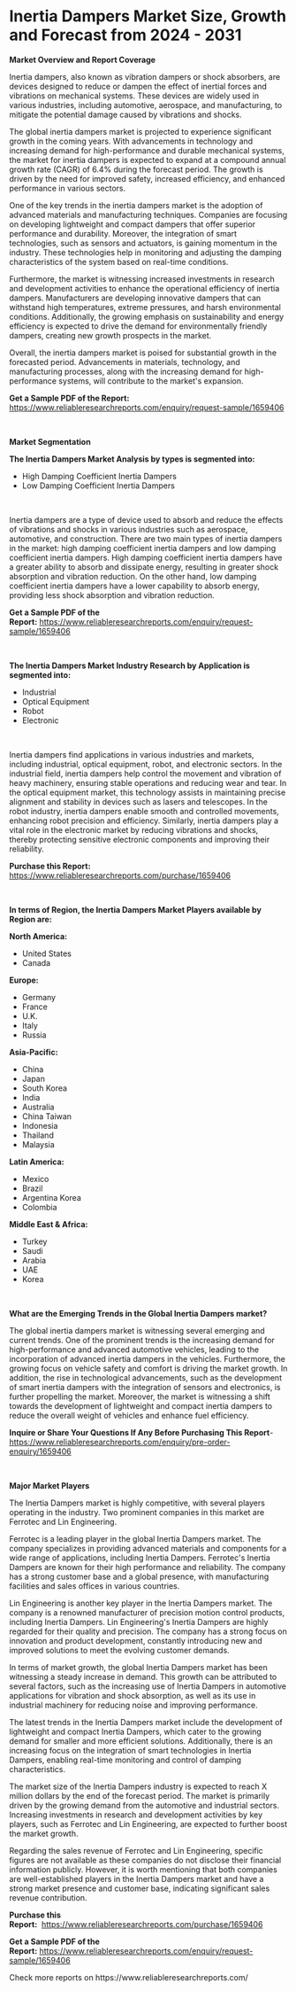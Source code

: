 <p><h1>Inertia Dampers Market Size, Growth and Forecast from 2024 - 2031</h1></p><p><strong>Market Overview and Report Coverage</strong></p>
<p><p>Inertia dampers, also known as vibration dampers or shock absorbers, are devices designed to reduce or dampen the effect of inertial forces and vibrations on mechanical systems. These devices are widely used in various industries, including automotive, aerospace, and manufacturing, to mitigate the potential damage caused by vibrations and shocks.</p><p>The global inertia dampers market is projected to experience significant growth in the coming years. With advancements in technology and increasing demand for high-performance and durable mechanical systems, the market for inertia dampers is expected to expand at a compound annual growth rate (CAGR) of 6.4% during the forecast period. The growth is driven by the need for improved safety, increased efficiency, and enhanced performance in various sectors.</p><p>One of the key trends in the inertia dampers market is the adoption of advanced materials and manufacturing techniques. Companies are focusing on developing lightweight and compact dampers that offer superior performance and durability. Moreover, the integration of smart technologies, such as sensors and actuators, is gaining momentum in the industry. These technologies help in monitoring and adjusting the damping characteristics of the system based on real-time conditions.</p><p>Furthermore, the market is witnessing increased investments in research and development activities to enhance the operational efficiency of inertia dampers. Manufacturers are developing innovative dampers that can withstand high temperatures, extreme pressures, and harsh environmental conditions. Additionally, the growing emphasis on sustainability and energy efficiency is expected to drive the demand for environmentally friendly dampers, creating new growth prospects in the market.</p><p>Overall, the inertia dampers market is poised for substantial growth in the forecasted period. Advancements in materials, technology, and manufacturing processes, along with the increasing demand for high-performance systems, will contribute to the market's expansion.</p></p>
<p><strong>Get a Sample PDF of the Report:</strong> <a href="https://www.reliableresearchreports.com/enquiry/request-sample/1659406">https://www.reliableresearchreports.com/enquiry/request-sample/1659406</a></p>
<p>&nbsp;</p>
<p><strong>Market Segmentation</strong></p>
<p><strong>The Inertia Dampers Market Analysis by types is segmented into:</strong></p>
<p><ul><li>High Damping Coefficient Inertia Dampers</li><li>Low Damping Coefficient Inertia Dampers</li></ul></p>
<p>&nbsp;</p>
<p><p>Inertia dampers are a type of device used to absorb and reduce the effects of vibrations and shocks in various industries such as aerospace, automotive, and construction. There are two main types of inertia dampers in the market: high damping coefficient inertia dampers and low damping coefficient inertia dampers. High damping coefficient inertia dampers have a greater ability to absorb and dissipate energy, resulting in greater shock absorption and vibration reduction. On the other hand, low damping coefficient inertia dampers have a lower capability to absorb energy, providing less shock absorption and vibration reduction.</p></p>
<p><strong>Get a Sample PDF of the Report:</strong>&nbsp;<a href="https://www.reliableresearchreports.com/enquiry/request-sample/1659406">https://www.reliableresearchreports.com/enquiry/request-sample/1659406</a></p>
<p>&nbsp;</p>
<p><strong>The Inertia Dampers Market Industry Research by Application is segmented into:</strong></p>
<p><ul><li>Industrial</li><li>Optical Equipment</li><li>Robot</li><li>Electronic</li></ul></p>
<p>&nbsp;</p>
<p><p>Inertia dampers find applications in various industries and markets, including industrial, optical equipment, robot, and electronic sectors. In the industrial field, inertia dampers help control the movement and vibration of heavy machinery, ensuring stable operations and reducing wear and tear. In the optical equipment market, this technology assists in maintaining precise alignment and stability in devices such as lasers and telescopes. In the robot industry, inertia dampers enable smooth and controlled movements, enhancing robot precision and efficiency. Similarly, inertia dampers play a vital role in the electronic market by reducing vibrations and shocks, thereby protecting sensitive electronic components and improving their reliability.</p></p>
<p><strong>Purchase this Report:</strong>&nbsp; <a href="https://www.reliableresearchreports.com/purchase/1659406">https://www.reliableresearchreports.com/purchase/1659406</a></p>
<p>&nbsp;</p>
<p><strong>In terms of Region, the Inertia Dampers Market Players available by Region are:</strong></p>
<p>
    <p> <strong> North America: </strong>
        <ul>
            <li>United States</li>
            <li>Canada</li>
        </ul>
        </p> 
    <p> <strong> Europe: </strong>
        <ul>
            <li>Germany</li>
            <li>France</li>
            <li>U.K.</li>
            <li>Italy</li>
            <li>Russia</li>
        </ul>
        </p> 
    <p> <strong> Asia-Pacific: </strong>
        <ul>
            <li>China</li>
            <li>Japan</li>
            <li>South Korea</li>
            <li>India</li>
            <li>Australia</li>
            <li>China Taiwan</li>
            <li>Indonesia</li>
            <li>Thailand</li>
            <li>Malaysia</li>
        </ul>
        </p> 
    <p> <strong> Latin America: </strong>
        <ul>
            <li>Mexico</li>
            <li>Brazil</li>
            <li>Argentina Korea</li>
            <li>Colombia</li>
        </ul>
        </p> 
    <p> <strong> Middle East & Africa: </strong>
        <ul>
            <li>Turkey</li>
            <li>Saudi</li>
            <li>Arabia</li>
            <li>UAE</li>
            <li>Korea</li>
        </ul>
    </p>
    </p>
<p>&nbsp;</p>
<p><strong>What are the Emerging Trends in the Global Inertia Dampers market?</strong></p>
<p><p>The global inertia dampers market is witnessing several emerging and current trends. One of the prominent trends is the increasing demand for high-performance and advanced automotive vehicles, leading to the incorporation of advanced inertia dampers in the vehicles. Furthermore, the growing focus on vehicle safety and comfort is driving the market growth. In addition, the rise in technological advancements, such as the development of smart inertia dampers with the integration of sensors and electronics, is further propelling the market. Moreover, the market is witnessing a shift towards the development of lightweight and compact inertia dampers to reduce the overall weight of vehicles and enhance fuel efficiency.</p></p>
<p><strong>Inquire or Share Your Questions If Any Before Purchasing This Report</strong>- <a href="https://www.reliableresearchreports.com/enquiry/pre-order-enquiry/1659406">https://www.reliableresearchreports.com/enquiry/pre-order-enquiry/1659406</a></p>
<p>&nbsp;</p>
<p><strong>Major Market Players</strong></p>
<p><p>The Inertia Dampers market is highly competitive, with several players operating in the industry. Two prominent companies in this market are Ferrotec and Lin Engineering.</p><p>Ferrotec is a leading player in the global Inertia Dampers market. The company specializes in providing advanced materials and components for a wide range of applications, including Inertia Dampers. Ferrotec's Inertia Dampers are known for their high performance and reliability. The company has a strong customer base and a global presence, with manufacturing facilities and sales offices in various countries.</p><p>Lin Engineering is another key player in the Inertia Dampers market. The company is a renowned manufacturer of precision motion control products, including Inertia Dampers. Lin Engineering's Inertia Dampers are highly regarded for their quality and precision. The company has a strong focus on innovation and product development, constantly introducing new and improved solutions to meet the evolving customer demands.</p><p>In terms of market growth, the global Inertia Dampers market has been witnessing a steady increase in demand. This growth can be attributed to several factors, such as the increasing use of Inertia Dampers in automotive applications for vibration and shock absorption, as well as its use in industrial machinery for reducing noise and improving performance.</p><p>The latest trends in the Inertia Dampers market include the development of lightweight and compact Inertia Dampers, which cater to the growing demand for smaller and more efficient solutions. Additionally, there is an increasing focus on the integration of smart technologies in Inertia Dampers, enabling real-time monitoring and control of damping characteristics.</p><p>The market size of the Inertia Dampers industry is expected to reach X million dollars by the end of the forecast period. The market is primarily driven by the growing demand from the automotive and industrial sectors. Increasing investments in research and development activities by key players, such as Ferrotec and Lin Engineering, are expected to further boost the market growth.</p><p>Regarding the sales revenue of Ferrotec and Lin Engineering, specific figures are not available as these companies do not disclose their financial information publicly. However, it is worth mentioning that both companies are well-established players in the Inertia Dampers market and have a strong market presence and customer base, indicating significant sales revenue contribution.</p></p>
<p><strong>Purchase this Report:</strong>&nbsp;&nbsp;<a href="https://www.reliableresearchreports.com/purchase/1659406">https://www.reliableresearchreports.com/purchase/1659406</a></p>
<p></p>
<p><strong>Get a Sample PDF of the Report:</strong>&nbsp;<a href="https://www.reliableresearchreports.com/enquiry/request-sample/1659406">https://www.reliableresearchreports.com/enquiry/request-sample/1659406</a></p>
<p>Check more reports on https://www.reliableresearchreports.com/</p>